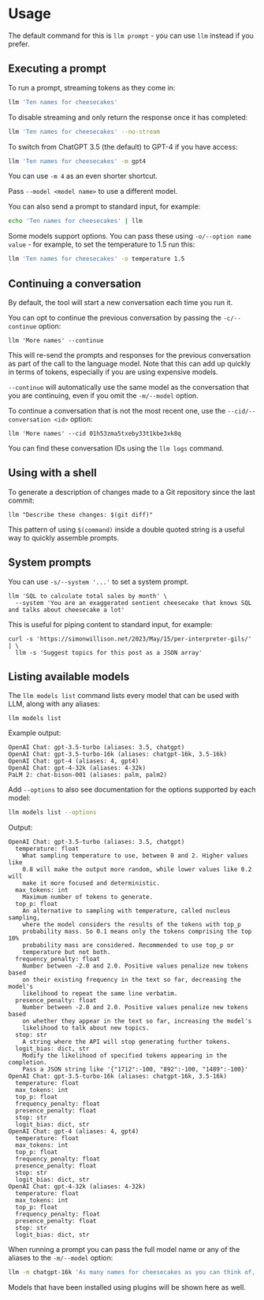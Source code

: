 # Usage

The default command for this is `llm prompt` - you can use `llm` instead if you prefer.

## Executing a prompt

To run a prompt, streaming tokens as they come in:
```bash
llm 'Ten names for cheesecakes'
```
To disable streaming and only return the response once it has completed:
```bash
llm 'Ten names for cheesecakes' --no-stream
```
To switch from ChatGPT 3.5 (the default) to GPT-4 if you have access:
```bash
llm 'Ten names for cheesecakes' -m gpt4
```
You can use `-m 4` as an even shorter shortcut.

Pass `--model <model name>` to use a different model.

You can also send a prompt to standard input, for example:
```bash
echo 'Ten names for cheesecakes' | llm
```
Some models support options. You can pass these using `-o/--option name value` - for example, to set the temperature to 1.5 run this:

```bash
llm 'Ten names for cheesecakes' -o temperature 1.5
```

## Continuing a conversation

By default, the tool will start a new conversation each time you run it.

You can opt to continue the previous conversation by passing the `-c/--continue` option:

    llm 'More names' --continue

This will re-send the prompts and responses for the previous conversation as part of the call to the language model. Note that this can add up quickly in terms of tokens, especially if you are using expensive models.

`--continue` will automatically use the same model as the conversation that you are continuing, even if you omit the `-m/--model` option.

To continue a conversation that is not the most recent one, use the `--cid/--conversation <id>` option:

    llm 'More names' --cid 01h53zma5txeby33t1kbe3xk8q

You can find these conversation IDs using the `llm logs` command.

## Using with a shell

To generate a description of changes made to a Git repository since the last commit:

    llm "Describe these changes: $(git diff)"

This pattern of using `$(command)` inside a double quoted string is a useful way to quickly assemble prompts.

## System prompts

You can use `-s/--system '...'` to set a system prompt.

    llm 'SQL to calculate total sales by month' \
      --system 'You are an exaggerated sentient cheesecake that knows SQL and talks about cheesecake a lot'

This is useful for piping content to standard input, for example:

    curl -s 'https://simonwillison.net/2023/May/15/per-interpreter-gils/' | \
      llm -s 'Suggest topics for this post as a JSON array'

## Listing available models

The `llm models list` command lists every model that can be used with LLM, along with any aliases:

```
llm models list
```
Example output:
```
OpenAI Chat: gpt-3.5-turbo (aliases: 3.5, chatgpt)
OpenAI Chat: gpt-3.5-turbo-16k (aliases: chatgpt-16k, 3.5-16k)
OpenAI Chat: gpt-4 (aliases: 4, gpt4)
OpenAI Chat: gpt-4-32k (aliases: 4-32k)
PaLM 2: chat-bison-001 (aliases: palm, palm2)
```
Add `--options` to also see documentation for the options supported by each model:
```bash
llm models list --options
```
Output:
<!-- [[[cog
from click.testing import CliRunner
import sys
sys._called_from_test = True
from llm.cli import cli
result = CliRunner().invoke(cli, ["models", "list", "--options"])
cog.out("```\n{}\n```".format(result.output))
]]] -->
```
OpenAI Chat: gpt-3.5-turbo (aliases: 3.5, chatgpt)
  temperature: float
    What sampling temperature to use, between 0 and 2. Higher values like
    0.8 will make the output more random, while lower values like 0.2 will
    make it more focused and deterministic.
  max_tokens: int
    Maximum number of tokens to generate.
  top_p: float
    An alternative to sampling with temperature, called nucleus sampling,
    where the model considers the results of the tokens with top_p
    probability mass. So 0.1 means only the tokens comprising the top 10%
    probability mass are considered. Recommended to use top_p or
    temperature but not both.
  frequency_penalty: float
    Number between -2.0 and 2.0. Positive values penalize new tokens based
    on their existing frequency in the text so far, decreasing the model's
    likelihood to repeat the same line verbatim.
  presence_penalty: float
    Number between -2.0 and 2.0. Positive values penalize new tokens based
    on whether they appear in the text so far, increasing the model's
    likelihood to talk about new topics.
  stop: str
    A string where the API will stop generating further tokens.
  logit_bias: dict, str
    Modify the likelihood of specified tokens appearing in the completion.
    Pass a JSON string like '{"1712":-100, "892":-100, "1489":-100}'
OpenAI Chat: gpt-3.5-turbo-16k (aliases: chatgpt-16k, 3.5-16k)
  temperature: float
  max_tokens: int
  top_p: float
  frequency_penalty: float
  presence_penalty: float
  stop: str
  logit_bias: dict, str
OpenAI Chat: gpt-4 (aliases: 4, gpt4)
  temperature: float
  max_tokens: int
  top_p: float
  frequency_penalty: float
  presence_penalty: float
  stop: str
  logit_bias: dict, str
OpenAI Chat: gpt-4-32k (aliases: 4-32k)
  temperature: float
  max_tokens: int
  top_p: float
  frequency_penalty: float
  presence_penalty: float
  stop: str
  logit_bias: dict, str

```
<!-- [[[end]]] -->

When running a prompt you can pass the full model name or any of the aliases to the `-m/--model` option:
```bash
llm -m chatgpt-16k 'As many names for cheesecakes as you can think of, with detailed descriptions'
```
Models that have been installed using plugins will be shown here as well.